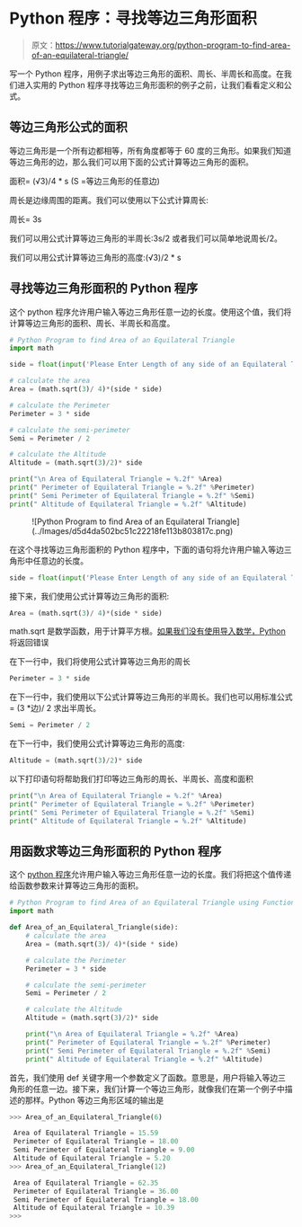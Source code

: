 # Python 程序：寻找等边三角形面积

> 原文：<https://www.tutorialgateway.org/python-program-to-find-area-of-an-equilateral-triangle/>

写一个 Python 程序，用例子求出等边三角形的面积、周长、半周长和高度。在我们进入实用的 Python 程序寻找等边三角形面积的例子之前，让我们看看定义和公式。

## 等边三角形公式的面积

等边三角形是一个所有边都相等，所有角度都等于 60 度的三角形。如果我们知道等边三角形的边，那么我们可以用下面的公式计算等边三角形的面积。

面积= (√3)/4 * s (S =等边三角形的任意边)

周长是边缘周围的距离。我们可以使用以下公式计算周长:

周长= 3s

我们可以用公式计算等边三角形的半周长:3s/2 或者我们可以简单地说周长/2。

我们可以用公式计算等边三角形的高度:(√3)/2 * s

## 寻找等边三角形面积的 Python 程序

这个 python 程序允许用户输入等边三角形任意一边的长度。使用这个值，我们将计算等边三角形的面积、周长、半周长和高度。

```py
# Python Program to find Area of an Equilateral Triangle
import math

side = float(input('Please Enter Length of any side of an Equilateral Triangle: '))

# calculate the area
Area = (math.sqrt(3)/ 4)*(side * side)

# calculate the Perimeter
Perimeter = 3 * side

# calculate the semi-perimeter
Semi = Perimeter / 2

# calculate the Altitude
Altitude = (math.sqrt(3)/2)* side

print("\n Area of Equilateral Triangle = %.2f" %Area)
print(" Perimeter of Equilateral Triangle = %.2f" %Perimeter)
print(" Semi Perimeter of Equilateral Triangle = %.2f" %Semi)
print(" Altitude of Equilateral Triangle = %.2f" %Altitude)
```

<figure class="wp-block-image">![Python Program to find Area of an Equilateral Triangle](../Images/d5d4da502bc51c22218fe113b803817c.png)</figure>

在这个寻找等边三角形面积的 Python 程序中，下面的语句将允许用户输入等边三角形中任意边的长度。

```py
side = float(input('Please Enter Length of any side of an Equilateral Triangle: '))
```

接下来，我们使用公式计算等边三角形的面积:

```py
Area = (math.sqrt(3)/ 4)*(side * side)
```

math.sqrt 是数学函数，用于计算平方根。[如果我们没有使用导入数学，Python](https://www.tutorialgateway.org/python-tutorial/) 将返回错误

在下一行中，我们将使用公式计算等边三角形的周长

```py
Perimeter = 3 * side
```

在下一行中，我们使用以下公式计算等边三角形的半周长。我们也可以用标准公式= (3 *边)/ 2 求出半周长。

```py
Semi = Perimeter / 2
```

在下一行中，我们使用公式计算等边三角形的高度:

```py
Altitude = (math.sqrt(3)/2)* side
```

以下打印语句将帮助我们打印等边三角形的周长、半周长、高度和面积

```py
print("\n Area of Equilateral Triangle = %.2f" %Area)
print(" Perimeter of Equilateral Triangle = %.2f" %Perimeter)
print(" Semi Perimeter of Equilateral Triangle = %.2f" %Semi)
print(" Altitude of Equilateral Triangle = %.2f" %Altitude)
```

## 用函数求等边三角形面积的 Python 程序

这个 [python 程序](https://www.tutorialgateway.org/python-programming-examples/)允许用户输入等边三角形任意一边的长度。我们将把这个值传递给函数参数来计算等边三角形的面积。

```py
# Python Program to find Area of an Equilateral Triangle using Functions
import math

def Area_of_an_Equilateral_Triangle(side):
    # calculate the area
    Area = (math.sqrt(3)/ 4)*(side * side)

    # calculate the Perimeter
    Perimeter = 3 * side

    # calculate the semi-perimeter
    Semi = Perimeter / 2

    # calculate the Altitude
    Altitude = (math.sqrt(3)/2)* side

    print("\n Area of Equilateral Triangle = %.2f" %Area)
    print(" Perimeter of Equilateral Triangle = %.2f" %Perimeter)
    print(" Semi Perimeter of Equilateral Triangle = %.2f" %Semi)
    print(" Altitude of Equilateral Triangle = %.2f" %Altitude)
```

首先，我们使用 def 关键字用一个参数定义了函数。意思是，用户将输入等边三角形的任意一边。接下来，我们计算一个等边三角形，就像我们在第一个例子中描述的那样。Python 等边三角形区域的输出是

```py
>>> Area_of_an_Equilateral_Triangle(6)

 Area of Equilateral Triangle = 15.59
 Perimeter of Equilateral Triangle = 18.00
 Semi Perimeter of Equilateral Triangle = 9.00
 Altitude of Equilateral Triangle = 5.20
>>> Area_of_an_Equilateral_Triangle(12)

 Area of Equilateral Triangle = 62.35
 Perimeter of Equilateral Triangle = 36.00
 Semi Perimeter of Equilateral Triangle = 18.00
 Altitude of Equilateral Triangle = 10.39
>>> 
```